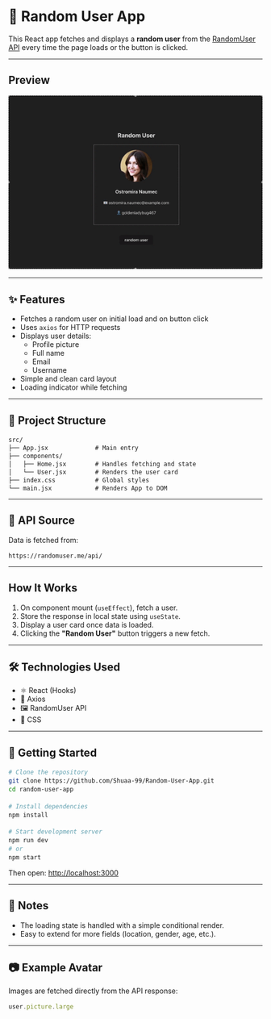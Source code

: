 # 🎲 Random User App

This React app fetches and displays a **random user** from the [RandomUser API](https://randomuser.me/) every time the page loads or the button is clicked.

---

##  Preview

![Demo GIF](src/assets/demo.gif)

---

## ✨ Features

- Fetches a random user on initial load and on button click
- Uses `axios` for HTTP requests
- Displays user details:
  - Profile picture
  - Full name
  - Email
  - Username
- Simple and clean card layout
- Loading indicator while fetching

---

## 📁 Project Structure

```
src/
├── App.jsx             # Main entry
├── components/
│   ├── Home.jsx        # Handles fetching and state
│   └── User.jsx        # Renders the user card
├── index.css           # Global styles
└── main.jsx            # Renders App to DOM
```

---

## 🔗 API Source

Data is fetched from:

```
https://randomuser.me/api/
```

---

##  How It Works

1. On component mount (`useEffect`), fetch a user.
2. Store the response in local state using `useState`.
3. Display a user card once data is loaded.
4. Clicking the **"Random User"** button triggers a new fetch.

---

## 🛠️ Technologies Used

- ⚛️ React (Hooks)
- 🔄 Axios
- 🖼️ RandomUser API
- 🎨 CSS

---

## 🚀 Getting Started

```bash
# Clone the repository
git clone https://github.com/Shuaa-99/Random-User-App.git
cd random-user-app

# Install dependencies
npm install

# Start development server
npm run dev
# or
npm start
```

Then open: [http://localhost:3000](http://localhost:3000)

---

## 📌 Notes

- The loading state is handled with a simple conditional render.
- Easy to extend for more fields (location, gender, age, etc.).

---

## 📷 Example Avatar

Images are fetched directly from the API response:

```js
user.picture.large
```

